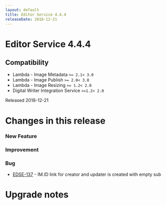 ```yaml
---
layout: default
title: Editor Service 4.4.4
releaseDate: 2018-12-21
---
```

<div class="jumbotron">
    <h1>Editor Service 4.4.4</h1>    
    <h2>Compatibility</h2>
    <ul>
        <li>Lambda - Image Metadata <code>>= 2.1</code><code>< 3.0</code></li>
        <li>Lambda - Image Publish <code>>= 2.0</code><code>< 3.0</code></li>
        <li>Lambda - Image Resizing <code>>= 1.2</code><code>< 2.0</code></li>
        <li>Digital Writer Integration Service <code>>=1.2</code><code>< 2.0</code></li>
    </ul>
</div>

Released 2018-12-21

 

# Changes in this release  


### New Feature 



### Improvement 



### Bug 

 * [EDSE-137](https://jira.infomaker.se/browse/EDSE-137) - IM.ID link for creator and updater is created with empty sub 




# Upgrade notes  
           

